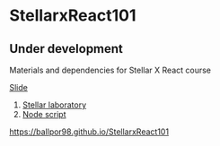 # StellarxReact101

## Under development

Materials and dependencies for Stellar X React course

[Slide](https://docs.google.com/presentation/d/1MNToBhgBFl-VUJvTsykbH6-SM4kWnfhV28IWV-Mf2Wo/edit?usp=sharing)

1. [Stellar laboratory](https://github.com/ballpor98/StellarxReact101/blob/master/lab_guide.md)
2. [Node script](https://github.com/ballpor98/StellarxReact101/blob/master/script/script_guide.md)

https://ballpor98.github.io/StellarxReact101
